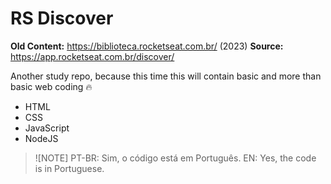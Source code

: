 # RS Discover

**Old Content:** <https://biblioteca.rocketseat.com.br/> (2023)
**Source:** <https://app.rocketseat.com.br/discover/>

Another study repo, because this time this will contain basic and more than basic web coding 🔥

- HTML
- CSS
- JavaScript
- NodeJS

> ![NOTE]
> PT-BR: Sim, o código está em Português.
> EN: Yes, the code is in Portuguese.
